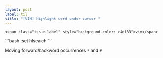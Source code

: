 ```yaml
---
layout: post
label: til
title: "[VIM] Highlight word under cursor "
---
```


<p>
  
  	<span class="issue-label" style="background-color: c4ef83">vim</span>
  
</p>
```bash
:set hlsearch
```

Moving forward/backword occurrences `*` and `#`

